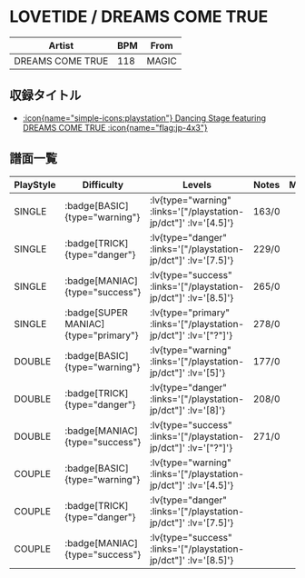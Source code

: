 # LOVETIDE / DREAMS COME TRUE

|Artist|BPM|From|
|------|---|----|
|DREAMS COME TRUE|118|MAGIC|

## 収録タイトル

- [ :icon{name="simple-icons:playstation"} Dancing Stage featuring DREAMS COME TRUE :icon{name="flag:jp-4x3"} ](/playstation-jp/dct)

## 譜面一覧

|PlayStyle|Difficulty|Levels|Notes|Movie|
|---------|----------|------|-----|-----|
|SINGLE| :badge[BASIC]{type="warning"} | :lv{type="warning" :links='["/playstation-jp/dct"]' :lv='[4.5]'} |163/0||
|SINGLE| :badge[TRICK]{type="danger"} | :lv{type="danger" :links='["/playstation-jp/dct"]' :lv='[7.5]'} |229/0||
|SINGLE| :badge[MANIAC]{type="success"} | :lv{type="success" :links='["/playstation-jp/dct"]' :lv='[8.5]'} |265/0||
|SINGLE| :badge[SUPER MANIAC]{type="primary"} | :lv{type="primary" :links='["/playstation-jp/dct"]' :lv='["?"]'} |278/0||
|DOUBLE| :badge[BASIC]{type="warning"} | :lv{type="warning" :links='["/playstation-jp/dct"]' :lv='[5]'} |177/0||
|DOUBLE| :badge[TRICK]{type="danger"} | :lv{type="danger" :links='["/playstation-jp/dct"]' :lv='[8]'} |208/0||
|DOUBLE| :badge[MANIAC]{type="success"} | :lv{type="success" :links='["/playstation-jp/dct"]' :lv='["?"]'} |271/0||
|COUPLE| :badge[BASIC]{type="warning"} | :lv{type="warning" :links='["/playstation-jp/dct"]' :lv='[4.5]'} |||
|COUPLE| :badge[TRICK]{type="danger"} | :lv{type="danger" :links='["/playstation-jp/dct"]' :lv='[7.5]'} |||
|COUPLE| :badge[MANIAC]{type="success"} | :lv{type="success" :links='["/playstation-jp/dct"]' :lv='[8.5]'} |||
